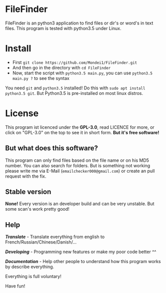 # FileFinder
FileFinder is an python3 application to find files or dir's or word's in text files.
This program is tested with python3.5 under Linux.

# Install
* First `git clone https://github.com/Mondei1/FileFinder.git`
* And then go in the directory with `cd FileFinder`
* Now, start the script with `python3.5 main.py`, you can use `python3.5 main.py ?` to see the syntax

You need `git` and `python3.5` installed! Do this with `sudo apt install python3.5 git`. But Python3.5 is pre-installed on most linux distros.

# License 
This program ist licenced under the **GPL-3.0**, read LICENCE for more, or click on "GPL-3.0" on the top to see it in short form. 
**But it's free software!**

## But what does this software?
This program can only find files based on the file name or on his MD5 number. You can also search for folders.
But is something not working please write me via E-Mail (`emailchecker000@gmail.com`) or create an pull request with the fix.

## Stable version
**None!** Every version is an developer build and can be very unstable. But some scan's work pretty good!

## Help
***Translate*** - Translate everything from english to French/Russian/Chinese/Danish/...

***Developing*** - Programming new features or make my poor code better ^^

***Documentation*** - Help other people to understand how this program works by describe everything.

Everything is full voluntary!

Have fun!
